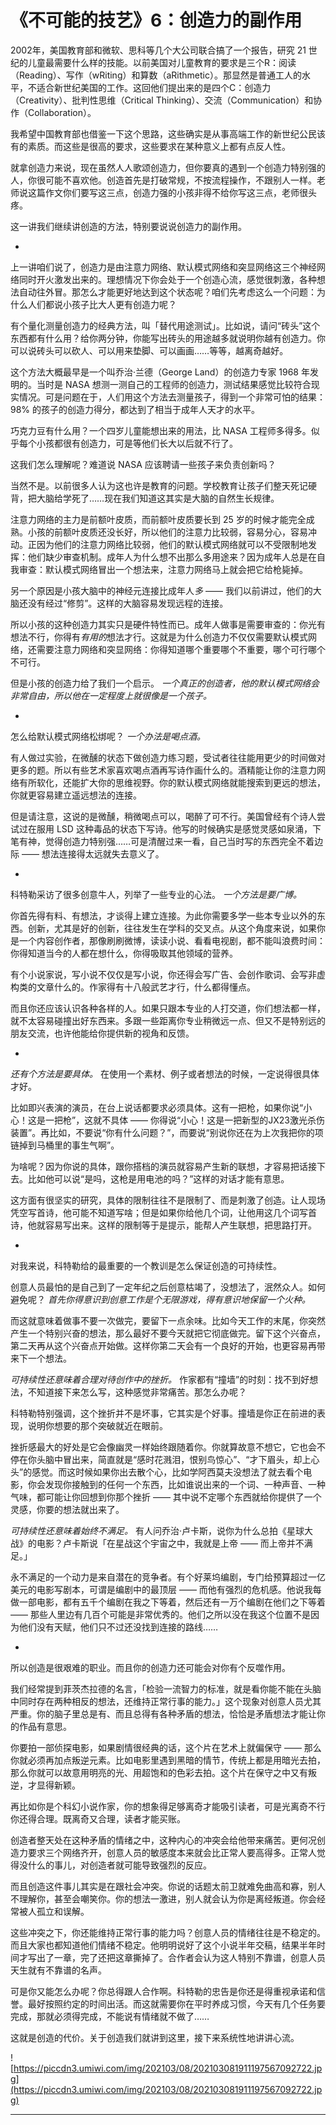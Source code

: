 # 《不可能的技艺》6：创造力的副作用

2002年，美国教育部和微软、思科等几个大公司联合搞了一个报告，研究 21 世纪的儿童最需要什么样的技能。以前美国对儿童教育的要求是三个R：阅读（Reading）、写作（wRiting）和算数（aRithmetic）。那显然是普通工人的水平，不适合新世纪美国的工作。这回他们提出来的是四个C：创造力（Creativity）、批判性思维（Critical Thinking）、交流（Communication）和协作（Collaboration）。

我希望中国教育部也借鉴一下这个思路，这些确实是从事高端工作的新世纪公民该有的素质。而这些是很高的要求，这些要求在某种意义上都有点反人性。

就拿创造力来说，现在虽然人人歌颂创造力，但你要真的遇到一个创造力特别强的人，你很可能不喜欢他。创造首先是打破常规，不按流程操作，不跟别人一样。老师说这篇作文你们要写这三点，创造力强的小孩非得不给你写这三点，老师很头疼。

这一讲我们继续讲创造的方法，特别要说说创造力的副作用。

*

上一讲咱们说了，创造力是由注意力网络、默认模式网络和突显网络这三个神经网络同时开火激发出来的。理想情况下你会处于一个创造心流，感觉很刺激，各种想法自动往外冒。那怎么才能更好地达到这个状态呢？咱们先考虑这么一个问题：为什么人们都说小孩子比大人更有创造力呢？

有个量化测量创造力的经典方法，叫「替代用途测试」。比如说，请问“砖头”这个东西都有什么用？给你两分钟，你能写出砖头的用途越多就说明你越有创造力。你可以说砖头可以砍人、可以用来垫脚、可以画画……等等，越离奇越好。

这个方法大概最早是一个叫乔治·兰德（George Land）的创造力专家 1968 年发明的。当时是 NASA 想测一测自己的工程师的创造力，测试结果感觉比较符合现实情况。可是问题在于，人们用这个方法去测量孩子，得到一个非常可怕的结果：98% 的孩子的创造力得分，都达到了相当于成年人天才的水平。

巧克力豆有什么用？一个四岁儿童能想出来的用法，比 NASA 工程师多得多。似乎每个小孩都很有创造力，可是等他们长大以后就不行了。

这我们怎么理解呢？难道说 NASA 应该聘请一些孩子来负责创新吗？

当然不是。以前很多人认为这也许是教育的问题。学校教育让孩子们整天死记硬背，把大脑给学死了……现在我们知道这其实是大脑的自然生长规律。

注意力网络的主力是前额叶皮质，而前额叶皮质要长到 25 岁的时候才能完全成熟。小孩的前额叶皮质还没长好，所以他们的注意力比较弱，容易分心，容易冲动。正因为他们的注意力网络比较弱，他们的默认模式网络就可以不受限制地发挥：他们缺少审查机制。成年人为什么想不出那么多用途来？因为成年人总是在自我审查：默认模式网络冒出一个想法来，注意力网络马上就会把它给枪毙掉。

另一个原因是小孩大脑中的神经元连接比成年人*多* —— 我们以前讲过，他们的大脑还没有经过“修剪”。这样的大脑容易发现远程的连接。

所以小孩的这种创造力其实只是硬件特性而已。成年人做事是需要审查的：你光有想法不行，你得有*有用的*想法才行。这就是为什么创造力不仅仅需要默认模式网络，还需要注意力网络和突显网络：你得知道哪个重要哪个不重要，哪个可行哪个不可行。

但是小孩的创造力给了我们一个启示。 *一个真正的创造者，他的默认模式网络会非常自由，所以他在一定程度上就很像是一个孩子。*

*

怎么给默认模式网络松绑呢？ *一个办法是喝点酒。*

有人做过实验，在微醺的状态下做创造力练习题，受试者往往能用更少的时间做对更多的题。所以有些艺术家喜欢喝点酒再写诗作画什么的。酒精能让你的注意力网络有所软化，还能扩大你的思维视野。你的默认模式网络就能搜索到更远的想法，你就更容易建立遥远想法的连接。

但是请注意，这说的是微醺，稍微喝点可以，喝醉了可不行。美国曾经有个诗人尝试过在服用 LSD 这种毒品的状态下写诗。他写的时候确实是感觉灵感如泉涌，下笔有神，觉得创造力特别强……可是清醒过来一看，自己当时写的东西完全不着边际 —— 想法连接得太远就失去意义了。

*

科特勒采访了很多创意牛人，列举了一些专业的心法。 *一个方法是要广博。*

你首先得有料、有想法，才谈得上建立连接。为此你需要多学一些本专业以外的东西。创新，尤其是好的创新，往往发生在学科的交叉点。从这个角度来说，如果你是一个内容创作者，那像刷刷微博，读读小说、看看电视剧，都不能叫浪费时间：你得知道当今的人都在想什么，你得吸取其他领域的营养。

有个小说家说，写小说不仅仅是写小说，你还得会写广告、会创作歌词、会写非虚构类的文章什么的。作家得有十八般武艺才行，什么都得懂点。

而且你还应该认识各种各样的人。如果只跟本专业的人打交道，你们想法都一样，就不太容易碰撞出好东西来。多跟一些距离你专业稍微远一点、但又不是特别远的朋友交流，也许他能给你提供新的视角和反馈。

*

 *还有个方法是要具体。* 在使用一个素材、例子或者想法的时候，一定说得很具体才好。

比如即兴表演的演员，在台上说话都要求必须具体。这有一把枪，如果你说“小心！这是一把枪”，这就不具体 —— 你得说“小心！这是一把新型的JX23激光杀伤装置”。再比如，不要说“你有什么问题？”，而要说“别说你还在为上次我把你的项链掉到马桶里的事生气啊”。

为啥呢？因为你说的具体，跟你搭档的演员就容易产生新的联想，才容易把话接下去。比如他可以说“是吗，这枪是用电池的吗？”这样的对话才能有意思。

这方面有很坚实的研究，具体的限制往往不是限制了、而是刺激了创造。让人现场凭空写首诗，他可能不知道写啥；但是如果你给他几个词，让他用这几个词写首诗，他就容易写出来。这样的限制等于是提示，能帮人产生联想，把思路打开。

*

对我来说，科特勒给的最重要的一个教训是怎么保证创造的可持续性。

创意人员最怕的是自己到了一定年纪之后创意枯竭了，没想法了，泯然众人。如何避免呢？ *首先你得意识到创意工作是个无限游戏，得有意识地保留一个火种。*

而这就意味着做事不要一次做完，要留下一点余味。比如今天工作的末尾，你突然产生一个特别兴奋的想法，那么最好不要今天就把它彻底做完。留下这个兴奋点，第二天再从这个兴奋点开始做。这样你第二天会有一个良好的开始，也更容易再带来下一个想法。

 *可持续性还意味着合理对待创作中的挫折。* 作家都有“撞墙”的时刻：找不到好想法，不知道接下来怎么写，这种感觉非常痛苦。那怎么办呢？

科特勒特别强调，这个挫折并不是坏事，它其实是个好事。撞墙是你正在前进的表现，说明你想要的那个突破就近在眼前。

挫折感最大的好处是它会像幽灵一样始终跟随着你。你就算故意不想它，它也会不停在你头脑中冒出来，简直就是“感时花溅泪，恨别鸟惊心”、“才下眉头，却上心头”的感觉。而这时候如果你出去散个心，比如学阿西莫夫没想法了就去看个电影，你会发现你接触到的任何一个东西，比如谁说出来的一个词、一种声音、一种气味，都可能让你回想到你那个挫折 —— 其中说不定哪个东西就给你提供了一个灵感，你要的想法就出来了。

 *可持续性还意味着始终不满足。* 有人问乔治·卢卡斯，说你为什么总拍《星球大战》的电影？卢卡斯说「在星战这个宇宙之中，我就是上帝 —— 而上帝并不满足。」

永不满足的一个动力是来自潜在的竞争者。有个好莱坞编剧，专门给预算超过一亿美元的电影写剧本，可谓是编剧中的最顶层 —— 而他有强烈的危机感。他说我每做一部电影，都有五千个编剧在我之下等着，然后还有一万个编剧在他们之下等着 —— 那些人里边有几百个可能是非常优秀的。他们之所以没在我这个位置不是因为他们没有天赋，他们只不过还没找到连接的路线……

*

所以创造是很艰难的职业。而且你的创造力还可能会对你有个反噬作用。

我们经常提到菲茨杰拉德的名言，「检验一流智力的标准，就是看你能不能在头脑中同时存在两种相反的想法，还维持正常行事的能力。」这个现象对创意人员尤其严重。你的脑子里总是有、而且总得有各种矛盾的想法，恰恰是矛盾想法才能让你的作品有意思。

你要拍一部侦探电影，如果剧情很经典的话，这个片在艺术上就偏保守 —— 那么你就必须再加点叛逆元素。比如电影里遇到黑暗的情节，传统上都是用暗光去拍，那么你就可以故意用明亮的光、用超饱和的色彩去拍。这个片在保守之中又有叛逆，才显得新颖。

再比如你是个科幻小说作家，你的想象得足够离奇才能吸引读者，可是光离奇不行你还得合理。既离奇又合理，读者才能买账。

创造者整天处在这种矛盾的情绪之中，这种内心的冲突会给他带来痛苦。更何况创造力要求三个网络齐开，创意人员的敏感度本来就会比正常人要高得多。正常人觉得没什么的事儿，对创造者就可能导致强烈的反应。

而且创造这件事儿其实是在跟社会冲突。你说的话题太前卫就难免曲高和寡，别人不理解你，甚至会嘲笑你。你的想法一激进，别人就会认为你是离经叛道。你会经常被人孤立和误解。

这些冲突之下，你还能维持正常行事的能力吗？创意人员的情绪往往是不稳定的。而且大家也都知道他们情绪不稳定。他明明说好了这个小说半年交稿，结果半年时间才写出了一章，完了还把这章撕掉了。合作者会认为这人特别不靠谱，创意人员天生就有不靠谱的名声。

可是你又能怎么办呢？你总得跟人合作啊。科特勒的忠告是你还是得重视承诺和信誉。最好按照约定的时间出活。而这就需要你在平时养成习惯，今天有几个任务要完成，那就必须得完成，不能说有情绪就不做了……

这就是创造的代价。关于创造我们就讲到这里，接下来系统性地讲讲心流。

![https://piccdn3.umiwi.com/img/202103/08/202103081911197567092722.jpg](https://piccdn3.umiwi.com/img/202103/08/202103081911197567092722.jpg)

---
